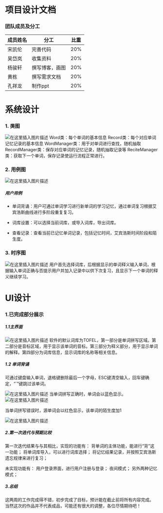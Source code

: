 
# 项目设计文档


### 团队成员及分工
成员姓名 | 分工 | 比重
-------- | ------ | --------
宋凯伦  | 完善代码 | 20%
吴岱岚 | 收集资料| 20%
杨骏轩  | 撰写博客，画图 | 20%
黄栋 | 撰写需求文档 | 20%
孔祥龙 | 制作ppt | 20%
# 系统设计
### 1. 类图
![在这里插入图片描述](https://github.com/kailunsong/remword/blob/master/source/time1/%E7%B1%BB%E5%9B%BE.png)
Word类：每个单词的基本信息
Record类：每个对应单词记忆记录的基本信息
WordManager类：用于对单词进行查找，随机抽取
RecordManager类：保存对应单词的记忆记录，随机抽取记录等
ReciteManager类：获取下一个单词，保存记录使运行流程正常进行。


### 2. 用例图
![在这里插入图片描述](https://github.com/kailunsong/remword/blob/master/source/time1/%E7%94%A8%E4%BE%8B%E5%9B%BE.png)

##### 用户用例


- 单词背诵：用户可通过单词学习进行新单词的学习记忆，通过单词复习根据艾宾浩斯曲线进行多阶段重复复习。
*  词库设置：可以选择当前词库，或导入词库，导出词库。
+ 查看记录：查看当前已记忆单词记录，包括记忆时间，艾宾浩斯时间阶段和陌生度。


### 3. 时序图
![在这里插入图片描述](https://github.com/kailunsong/remword/blob/master/source/time1/%E6%97%B6%E5%BA%8F%E5%9B%BE.png)
用户首先选择词库，后根据显示的单词释义输入单词，根据输入单词正确与否提示用户并加入记录中以供下次复习，且显示下一个单词的释义继续学习。

# UI设计
### 1.已完成部分展示
##### 1.1主界面
![在这里插入图片描述](https://github.com/kailunsong/remword/blob/master/source/time1/%E4%B8%BB%E7%95%8C%E9%9D%A2.PNG)
软件的默认词库为TOFEL，第一部分是单词拼写区域。第二部分是音标区域，用于显示该单词的音标。第三部分为释义部分，用于显示单词的解释。第四部分为词库信息，显示词库的名称等相关信息。
 

##### 1.2 单词背诵
可通过键盘输入单词，退格键删除最后一个字母，ESC键清空输入，回车键确定，“`”键跳过该单词。
 
![在这里插入图片描述](https://github.com/kailunsong/remword/blob/master/source/time1/%E5%8D%95%E8%AF%8D%E8%83%8C%E8%AF%B5.PNG)
当单词拼写正确时，单词会以蓝色显示。
![在这里插入图片描述](https://github.com/kailunsong/remword/blob/master/source/time1/%E6%AD%A3%E7%A1%AE.PNG)
 
当单词拼写错误时，源单词会以红色显示，该单词的陌生度加1

 ![在这里插入图片描述](https://github.com/kailunsong/remword/blob/master/source/time1/%E9%94%99%E8%AF%AF.PNG)

##### 2.第一次迭代与预期比较
第一次迭代结果与与其相比，实现的功能有：
背单词的主体功能，能进行“背”这一功能；
将单词库导入，可以进行词库选择；
将记忆结果记录，并按照艾宾浩斯遗忘规律来进行复习；

未实现功能有：
用户登录界面，进行用户注册与登录；
夜间模式；
另外两种记忆模式；

##### 3.总结
这两周的工作完成得不错，初步完成了目标，预计能在截止前将所有内容完成。
当然这次的作品并不代表成品，可能还有很大的调整，各位尽情期待吧！
